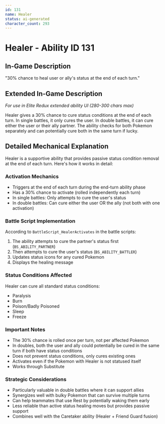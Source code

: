 ```yaml
---
id: 131
name: Healer
status: ai-generated
character_count: 293
---
```


# Healer - Ability ID 131

## In-Game Description
"30% chance to heal user or ally's status at the end of each turn."

## Extended In-Game Description
*For use in Elite Redux extended ability UI (280-300 chars max)*

Healer gives a 30% chance to cure status conditions at the end of each turn. In single battles, it only cures the user. In double battles, it can cure either the user or their ally partner. The ability checks for both Pokemon separately and can potentially cure both in the same turn if lucky.

## Detailed Mechanical Explanation
Healer is a supportive ability that provides passive status condition removal at the end of each turn. Here's how it works in detail:

### Activation Mechanics
- Triggers at the end of each turn during the end-turn ability phase
- Has a 30% chance to activate (rolled independently each turn)
- In single battles: Only attempts to cure the user's status
- In double battles: Can cure either the user OR the ally (not both with one activation)

### Battle Script Implementation
According to `BattleScript_HealerActivates` in the battle scripts:
1. The ability attempts to cure the partner's status first (`BS_ABILITY_PARTNER`)
2. Then attempts to cure the user's status (`BS_ABILITY_BATTLER`)
3. Updates status icons for any cured Pokemon
4. Displays the healing message

### Status Conditions Affected
Healer can cure all standard status conditions:
- Paralysis
- Burn
- Poison/Badly Poisoned
- Sleep
- Freeze

### Important Notes
- The 30% chance is rolled once per turn, not per affected Pokemon
- In doubles, both the user and ally could potentially be cured in the same turn if both have status conditions
- Does not prevent status conditions, only cures existing ones
- Activates even if the Pokemon with Healer is not statused itself
- Works through Substitute

### Strategic Considerations
- Particularly valuable in double battles where it can support allies
- Synergizes well with bulky Pokemon that can survive multiple turns
- Can help teammates that use Rest by potentially waking them early
- Less reliable than active status healing moves but provides passive support
- Combines well with the Caretaker ability (Healer + Friend Guard fusion)